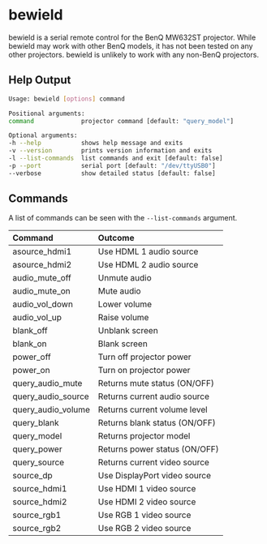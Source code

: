 bewield
=======

bewield is a serial remote control for the BenQ MW632ST projector.
While bewield may work with other BenQ models, it has not been tested
on any other projectors.  bewield is unlikely to work with any
non-BenQ projectors.


Help Output
-----------

```bash
Usage: bewield [options] command

Positional arguments:
command            	projector command [default: "query_model"]

Optional arguments:
-h --help          	shows help message and exits
-v --version       	prints version information and exits
-l --list-commands 	list commands and exit [default: false]
-p --port          	serial port [default: "/dev/ttyUSB0"]
--verbose          	show detailed status [default: false]
```


Commands
--------

A list of commands can be seen with the `--list-commands` argument.

| Command            | Outcome                       |
| :------------------| :---------------------------- |
| asource_hdmi1      | Use HDML 1 audio source       |
| asource_hdmi2      | Use HDML 2 audio source       |
| audio_mute_off     | Unmute audio                  |
| audio_mute_on      | Mute audio                    |
| audio_vol_down     | Lower volume                  |
| audio_vol_up       | Raise volume                  |
| blank_off          | Unblank screen                |
| blank_on           | Blank screen                  |
| power_off          | Turn off projector power      |
| power_on           | Turn on projector power       |
| query_audio_mute   | Returns mute status (ON/OFF)  |
| query_audio_source | Returns current audio source  |
| query_audio_volume | Returns current volume level  |
| query_blank        | Returns blank status (ON/OFF) |
| query_model        | Returns projector model       |
| query_power        | Returns power status (ON/OFF) |
| query_source       | Returns current video source  |
| source_dp          | Use DisplayPort video source  |
| source_hdmi1       | Use HDMI 1 video source       |
| source_hdmi2       | Use HDMI 2 video source       |
| source_rgb1        | Use RGB 1 video source        |
| source_rgb2        | Use RGB 2 video source        |
